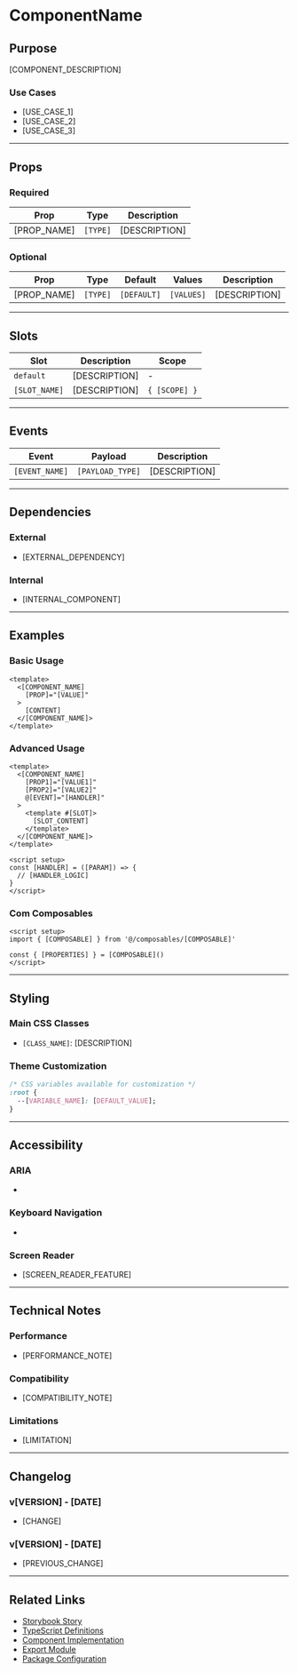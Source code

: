 # ComponentName

## Purpose

<!-- Clear description of what the component does and when to use it -->
[COMPONENT_DESCRIPTION]

### Use Cases
- [USE_CASE_1]
- [USE_CASE_2]
- [USE_CASE_3]

---

## Props

### Required
| Prop | Type | Description |
|------|------|-----------|
| [PROP_NAME] | `[TYPE]` | [DESCRIPTION] |

### Optional
| Prop | Type | Default | Values | Description |
|------|------|---------|--------|-----------|
| [PROP_NAME] | `[TYPE]` | `[DEFAULT]` | `[VALUES]` | [DESCRIPTION] |

---

## Slots

| Slot | Description | Scope |
|------|-------------|-------|
| `default` | [DESCRIPTION] | - |
| `[SLOT_NAME]` | [DESCRIPTION] | `{ [SCOPE] }` |

---

## Events

| Event | Payload | Description |
|-------|---------|-------------|
| `[EVENT_NAME]` | `[PAYLOAD_TYPE]` | [DESCRIPTION] |

---

## Dependencies

### External
- [EXTERNAL_DEPENDENCY]

### Internal
- [INTERNAL_COMPONENT]

---

## Examples

### Basic Usage
```vue
<template>
  <[COMPONENT_NAME]
    [PROP]="[VALUE]"
  >
    [CONTENT]
  </[COMPONENT_NAME]>
</template>
```

### Advanced Usage
```vue
<template>
  <[COMPONENT_NAME]
    [PROP1]="[VALUE1]"
    [PROP2]="[VALUE2]"
    @[EVENT]="[HANDLER]"
  >
    <template #[SLOT]>
      [SLOT_CONTENT]
    </template>
  </[COMPONENT_NAME]>
</template>

<script setup>
const [HANDLER] = ([PARAM]) => {
  // [HANDLER_LOGIC]
}
</script>
```

### Com Composables
```vue
<script setup>
import { [COMPOSABLE] } from '@/composables/[COMPOSABLE]'

const { [PROPERTIES] } = [COMPOSABLE]()
</script>
```

---

## Styling

### Main CSS Classes
- `[CLASS_NAME]`: [DESCRIPTION]

### Theme Customization
```css
/* CSS variables available for customization */
:root {
  --[VARIABLE_NAME]: [DEFAULT_VALUE];
}
```

---

## Accessibility

### ARIA
- [ARIA_ATTRIBUTE]: [DESCRIPTION]

### Keyboard Navigation
- [KEY]: [ACTION]

### Screen Reader
- [SCREEN_READER_FEATURE]

---

## Technical Notes

### Performance
- [PERFORMANCE_NOTE]

### Compatibility
- [COMPATIBILITY_NOTE]

### Limitations
- [LIMITATION]

---

## Changelog

### v[VERSION] - [DATE]
- [CHANGE]

### v[VERSION] - [DATE]  
- [PREVIOUS_CHANGE]

---

## Related Links

- [Storybook Story](../src/stories/[CATEGORIA]/[COMPONENT_NAME].stories.js)
- [TypeScript Definitions](./[COMPONENT_NAME].d.ts)
- [Component Implementation](./[COMPONENT_NAME].vue)
- [Export Module](./[COMPONENT_NAME].js)
- [Package Configuration](./package.json)

